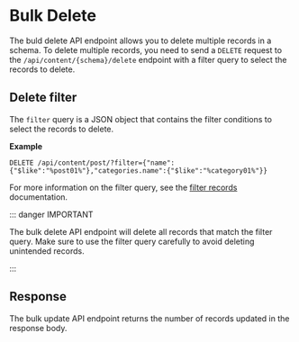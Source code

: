 # Bulk Delete

The buld delete API endpoint allows you to delete multiple records in a schema. To delete multiple records, you need to send a `DELETE` request to the `/api/content/{schema}/delete` endpoint with a filter query to select the records to delete.

## Delete filter

The `filter` query is a JSON object that contains the filter conditions to select the records to delete.

**Example**

```http
DELETE /api/content/post/?filter={"name":{"$like":"%post01%"},"categories.name":{"$like":"%category01%"}}
```

For more information on the filter query, see the [filter records](/docs/headless-cms/list-records.html#filter) documentation.

::: danger IMPORTANT

The bulk delete API endpoint will delete all records that match the filter query. Make sure to use the filter query carefully to avoid deleting unintended records.

:::

## Response

The bulk update API endpoint returns the number of records updated in the response body.
